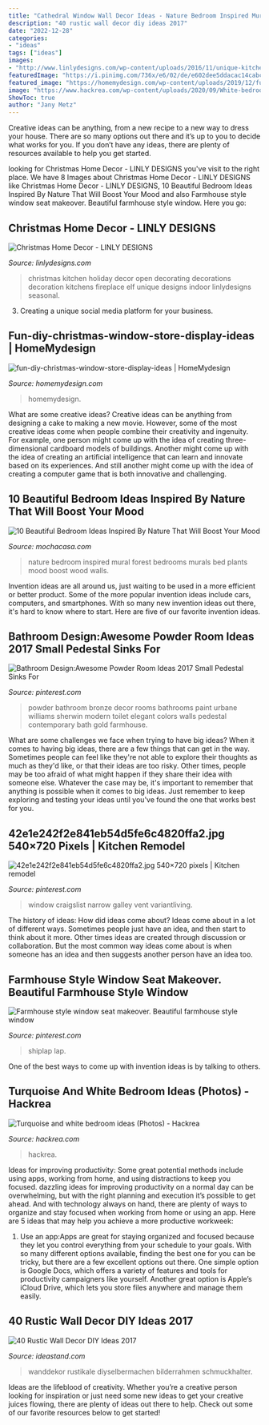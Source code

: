 ```yaml
---
title: "Cathedral Window Wall Decor Ideas - Nature Bedroom Inspired Mural Forest Bedrooms Murals Bed Plants Mood Boost Wood Walls"
description: "40 rustic wall decor diy ideas 2017"
date: "2022-12-28"
categories:
- "ideas"
tags: ["ideas"]
images:
- "http://www.linlydesigns.com/wp-content/uploads/2016/11/unique-kitchen-christmas-decorating.jpg"
featuredImage: "https://i.pinimg.com/736x/e6/02/de/e602dee5ddacac14cabcec76153c1ab9.jpg"
featured_image: "https://homemydesign.com/wp-content/uploads/2019/12/fun-diy-christmas-window-store-display-ideas.jpg"
image: "https://www.hackrea.com/wp-content/uploads/2020/09/White-bedroom-with-turquoise-textured-wall-768x513.jpg"
ShowToc: true
author: "Jany Metz"
---
```



Creative ideas can be anything, from a new recipe to a new way to dress your house. There are so many options out there and it’s up to you to decide what works for you. If you don’t have any ideas, there are plenty of resources available to help you get started.

	

		
looking for Christmas Home Decor - LINLY DESIGNS you've visit to the right place. We have 8 Images about Christmas Home Decor - LINLY DESIGNS like Christmas Home Decor - LINLY DESIGNS, 10 Beautiful Bedroom Ideas Inspired By Nature That Will Boost Your Mood and also Farmhouse style window seat makeover. Beautiful farmhouse style window. Here you go:
		
    
## Christmas Home Decor - LINLY DESIGNS

<img loading=lazy src="http://www.linlydesigns.com/wp-content/uploads/2016/11/unique-kitchen-christmas-decorating.jpg" onerror="this.onerror=null;this.src='https://tse3.mm.bing.net/th?id=OIP.OQVehlvKyGkKHxGVuViftwHaLH&amp;pid=15.1';" alt="Christmas Home Decor - LINLY DESIGNS">

_Source: linlydesigns.com_

>christmas kitchen holiday decor open decorating decorations decoration kitchens fireplace elf unique designs indoor linlydesigns seasonal. 

	

3. Creating a unique social media platform for your business.

    
## Fun-diy-christmas-window-store-display-ideas | HomeMydesign

<img loading=lazy src="https://homemydesign.com/wp-content/uploads/2019/12/fun-diy-christmas-window-store-display-ideas.jpg" onerror="this.onerror=null;this.src='https://tse2.mm.bing.net/th?id=OIP.BklglxYY6Icn0P-i18tR7gHaLO&amp;pid=15.1';" alt="fun-diy-christmas-window-store-display-ideas | HomeMydesign">

_Source: homemydesign.com_

>homemydesign. 

	

What are some creative ideas?
Creative ideas can be anything from designing a cake to making a new movie. However, some of the most creative ideas come when people combine their creativity and ingenuity. For example, one person might come up with the idea of creating three-dimensional cardboard models of buildings. Another might come up with the idea of creating an artificial intelligence that can learn and innovate based on its experiences. And still another might come up with the idea of creating a computer game that is both innovative and challenging.

    
## 10 Beautiful Bedroom Ideas Inspired By Nature That Will Boost Your Mood

<img loading=lazy src="http://www.mochacasa.com/blog/wp-content/uploads/2015/12/bedroom-nature-forest-mural.jpg" onerror="this.onerror=null;this.src='https://tse4.mm.bing.net/th?id=OIP.7LXNC1g24fHsx8LAkAYgLQHaLJ&amp;pid=15.1';" alt="10 Beautiful Bedroom Ideas Inspired By Nature That Will Boost Your Mood">

_Source: mochacasa.com_

>nature bedroom inspired mural forest bedrooms murals bed plants mood boost wood walls. 

	

Invention ideas are all around us, just waiting to be used in a more efficient or better product. Some of the more popular invention ideas include cars, computers, and smartphones. With so many new invention ideas out there, it's hard to know where to start. Here are five of our favorite invention ideas.

    
## Bathroom Design:Awesome Powder Room Ideas 2017 Small Pedestal Sinks For

<img loading=lazy src="https://i.pinimg.com/736x/e6/02/de/e602dee5ddacac14cabcec76153c1ab9.jpg" onerror="this.onerror=null;this.src='https://tse3.mm.bing.net/th?id=OIP.2Dp3q0qJrteYWdp_PImUSAHaLH&amp;pid=15.1';" alt="Bathroom Design:Awesome Powder Room Ideas 2017 Small Pedestal Sinks For">

_Source: pinterest.com_

>powder bathroom bronze decor rooms bathrooms paint urbane williams sherwin modern toilet elegant colors walls pedestal contemporary bath gold farmhouse. 

	

What are some challenges we face when trying to have big ideas?
When it comes to having big ideas, there are a few things that can get in the way. Sometimes people can feel like they're not able to explore their thoughts as much as they'd like, or that their ideas are too risky. Other times, people may be too afraid of what might happen if they share their idea with someone else. Whatever the case may be, it's important to remember that anything is possible when it comes to big ideas. Just remember to keep exploring and testing your ideas until you've found the one that works best for you.

    
## 42e1e242f2e841eb54d5fe6c4820ffa2.jpg 540×720 Pixels | Kitchen Remodel

<img loading=lazy src="https://i.pinimg.com/736x/c4/b1/b7/c4b1b744d177952184157ec214b3f51d--kitchen-stove-kitchen-reno.jpg" onerror="this.onerror=null;this.src='https://tse2.mm.bing.net/th?id=OIP.2thN0vdUeT54HKEmWLcw5QHaJ4&amp;pid=15.1';" alt="42e1e242f2e841eb54d5fe6c4820ffa2.jpg 540×720 pixels | Kitchen remodel">

_Source: pinterest.com_

>window craigslist narrow galley vent variantliving. 

	

The history of ideas: How did ideas come about?
Ideas come about in a lot of different ways. Sometimes people just have an idea, and then start to think about it more. Other times ideas are created through discussion or collaboration. But the most common way ideas come about is when someone has an idea and then suggests another person have an idea too.

    
## Farmhouse Style Window Seat Makeover. Beautiful Farmhouse Style Window

<img loading=lazy src="https://i.pinimg.com/736x/95/a6/6d/95a66d9fc25a66d6b7fa4e69a0b70b65.jpg" onerror="this.onerror=null;this.src='https://tse4.mm.bing.net/th?id=OIP.KSNP_VP5vGWO9LSsaz8CgwHaLL&amp;pid=15.1';" alt="Farmhouse style window seat makeover. Beautiful farmhouse style window">

_Source: pinterest.com_

>shiplap lap. 

	

One of the best ways to come up with invention ideas is by talking to others.

    
## Turquoise And White Bedroom Ideas (Photos) - Hackrea

<img loading=lazy src="https://www.hackrea.com/wp-content/uploads/2020/09/White-bedroom-with-turquoise-textured-wall-768x513.jpg" onerror="this.onerror=null;this.src='https://tse4.mm.bing.net/th?id=OIP.T3pOJq_gomq2eRjIZSKFUAHaE8&amp;pid=15.1';" alt="Turquoise and white bedroom ideas (Photos) - Hackrea">

_Source: hackrea.com_

>hackrea. 

	

Ideas for improving productivity: Some great potential methods include using apps, working from home, and using distractions to keep you focused.
dazzling ideas for improving productivity on a normal day can be overwhelming, but with the right planning and execution it’s possible to get ahead. And with technology always on hand, there are plenty of ways to organize and stay focused when working from home or using an app. Here are 5 ideas that may help you achieve a more productive workweek:
1. Use an app:Apps are great for staying organized and focused because they let you control everything from your schedule to your goals. With so many different options available, finding the best one for you can be tricky, but there are a few excellent options out there. One simple option is Google Docs, which offers a variety of features and tools for productivity campaigners like yourself. Another great option is Apple’s iCloud Drive, which lets you store files anywhere and manage them easily.

    
## 40 Rustic Wall Decor DIY Ideas 2017

<img loading=lazy src="http://ideastand.com/wp-content/uploads/2017/08/rustic-wall-decor/16-rustic-wall-decor-diy-ideas.jpg" onerror="this.onerror=null;this.src='https://tse2.mm.bing.net/th?id=OIP.vgvdkVQwiECyxo6pKKSy6AHaLG&amp;pid=15.1';" alt="40 Rustic Wall Decor DIY Ideas 2017">

_Source: ideastand.com_

>wanddekor rustikale diyselbermachen bilderrahmen schmuckhalter. 

	

Ideas are the lifeblood of creativity. Whether you’re a creative person looking for inspiration or just need some new ideas to get your creative juices flowing, there are plenty of ideas out there to help. Check out some of our favorite resources below to get started!


